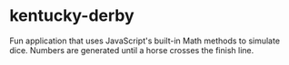 # kentucky-derby
Fun application that uses JavaScript's built-in Math methods to simulate dice. Numbers are generated until a horse crosses the finish line.
